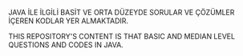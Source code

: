 JAVA İLE İLGİLİ BASİT VE ORTA DÜZEYDE SORULAR VE ÇÖZÜMLER İÇEREN KODLAR YER ALMAKTADIR.

THIS REPOSITORY'S CONTENT IS THAT BASIC AND MEDIAN LEVEL QUESTIONS AND CODES IN JAVA.